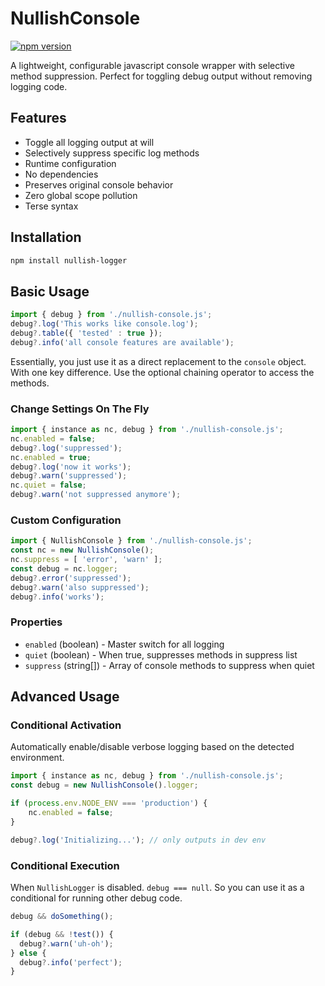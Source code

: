 # NullishConsole

[![npm version](https://badge.fury.io/js/nullish-logger.svg)](https://www.npmjs.com/package/nullish-logger)

A lightweight, configurable javascript console wrapper with selective method suppression. Perfect for toggling debug output without removing logging code.

## Features

- Toggle all logging output at will
- Selectively suppress specific log methods
- Runtime configuration
- No dependencies
- Preserves original console behavior
- Zero global scope pollution
- Terse syntax

## Installation

```bash
npm install nullish-logger
```

## Basic Usage

```javascript
import { debug } from './nullish-console.js';
debug?.log('This works like console.log');
debug?.table({ 'tested' : true });
debug?.info('all console features are available');
```

Essentially, you just use it as a direct replacement to the `console` object. With one key difference. Use the optional chaining operator
to access the methods.

### Change Settings On The Fly
```javascript
import { instance as nc, debug } from './nullish-console.js';
nc.enabled = false;
debug?.log('suppressed');
nc.enabled = true;
debug?.log('now it works');
debug?.warn('suppressed');
nc.quiet = false;
debug?.warn('not suppressed anymore');
```

### Custom Configuration

```javascript
import { NullishConsole } from './nullish-console.js';
const nc = new NullishConsole();
nc.suppress = [ 'error', 'warn' ];
const debug = nc.logger;
debug?.error('suppressed');
debug?.warn('also suppressed');
debug?.info('works');
```

### Properties

- `enabled` (boolean) - Master switch for all logging
- `quiet` (boolean) - When true, suppresses methods in suppress list
- `suppress` (string[]) - Array of console methods to suppress when quiet

## Advanced Usage

### Conditional Activation

Automatically enable/disable verbose logging based on the detected environment.

```javascript
import { instance as nc, debug } from './nullish-console.js';
const debug = new NullishConsole().logger;

if (process.env.NODE_ENV === 'production') {
    nc.enabled = false;
}

debug?.log('Initializing...'); // only outputs in dev env
```

### Conditional Execution

 When `NullishLogger` is disabled. `debug === null`. So you can use it as a conditional for running other debug code.

```javascript
debug && doSomething();

if (debug && !test()) {
  debug?.warn('uh-oh');
} else {
  debug?.info('perfect');
}
```